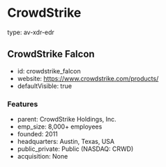 # CrowdStrike
type: av-xdr-edr

## CrowdStrike Falcon
- id: crowdstrike_falcon
- website: https://www.crowdstrike.com/products/
- defaultVisible: true

### Features
- parent: CrowdStrike Holdings, Inc.
- emp_size: 8,000+ employees
- founded: 2011
- headquarters: Austin, Texas, USA
- public_private: Public (NASDAQ: CRWD)
- acquisition: None
